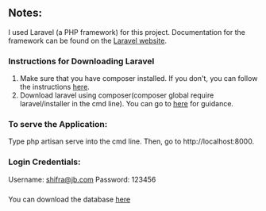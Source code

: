 ## Notes:

I used Laravel (a PHP framework) for this project. Documentation for the framework can be found on the [Laravel website](http://laravel.com/docs).

### Instructions for Downloading Laravel

1. Make sure that you have composer installed. If you don't, you can follow the instructions [here](https://getcomposer.org/download/).
2. Download laravel using composer(composer global require laravel/installer in the cmd line).
You can go to [here](https://laravel.com/docs/5.7/installation) for guidance.

### To serve the Application: 
Type php artisan serve into the cmd line. Then, go to http://localhost:8000.

### Login Credentials:
Username: shifra@jb.com
Password: 123456

###
You can download the database [here](database/school_management.mssql)